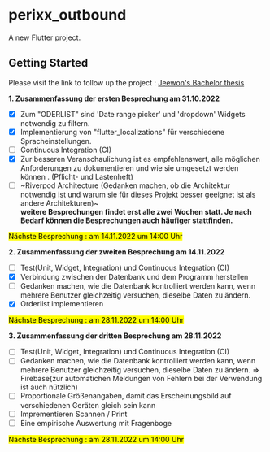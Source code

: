 # perixx_outbound

A new Flutter project.

## Getting Started

<!-- This project is a starting point for a Flutter application.

A few resources to get you started if this is your first Flutter project:

- [Lab: Write your first Flutter app](https://docs.flutter.dev/get-started/codelab)
- [Cookbook: Useful Flutter samples](https://docs.flutter.dev/cookbook)

For help getting started with Flutter development, view the
[online documentation](https://docs.flutter.dev/), which offers tutorials,
samples, guidance on mobile development, and a full API reference. -->

Please visit the link to follow up the project : [Jeewon's Bachelor thesis](https://drwldnjs521.github.io)

**1. Zusammenfassung der ersten Besprechung am 31.10.2022**

- [x] Zum "ODERLIST" sind 'Date range picker' und 'dropdown' Widgets notwendig zu filtern.
- [x] Implementierung von "flutter_localizations" für verschiedene Spracheinstellungen.
- [ ] Continuous Integration (CI)
- [x] Zur besseren Veranschaulichung ist es empfehlenswert, alle möglichen Anforderungen zu dokumentieren und wie sie umgesetzt werden können .
(Pflicht- und Lastenheft)
- [ ] ~Riverpod Architecture (Gedanken machen, ob die Architektur notwendig ist und warum sie für dieses Projekt besser geeignet ist als andere Architekturen)~ <br/>
__weitere Besprechungen findet erst alle zwei Wochen statt. Je nach Bedarf können die Besprechungen auch häufiger stattfinden.__

<mark> Nächste Besprechung : am 14.11.2022 um 14:00 Uhr </mark>

**2. Zusammenfassung der zweiten Besprechung am 14.11.2022**

- [ ] Test(Unit, Widget, Integration) und Continuous Integration (CI)
- [x] Verbindung zwischen der Datenbank und dem Programm herstellen
- [ ] Gedanken machen, wie die Datenbank kontrolliert werden kann, wenn mehrere Benutzer gleichzeitig versuchen, dieselbe Daten zu ändern.
- [x] Orderlist implementieren <br/>

<mark> Nächste Besprechung : am 28.11.2022 um 14:00 Uhr </mark>

**3. Zusammenfassung der dritten Besprechung am 28.11.2022**

- [ ] Test(Unit, Widget, Integration) und Continuous Integration (CI)
- [ ] Gedanken machen, wie die Datenbank kontrolliert werden kann, wenn mehrere Benutzer gleichzeitig versuchen, dieselbe Daten zu ändern. => Firebase(zur automatichen Meldungen von Fehlern bei der Verwendung ist auch nützlich)
- [ ] Proportionale Größenangaben, damit das Erscheinungsbild auf verschiedenen Geräten gleich sein kann 
- [ ] Imprementieren Scannen / Print 
- [ ] Eine empirische Auswertung mit Fragenboge <br/>

<mark> Nächste Besprechung : am 28.11.2022 um 14:00 Uhr </mark>

